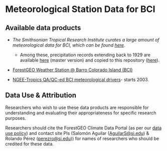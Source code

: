 # Meteorological Station Data for BCI

## Available data products

- *The Smithsonian Tropical Research Institute curates a large amount of meteorological data for BCI, which can be found [here](https://biogeodb.stri.si.edu/physical_monitoring/research/barrocolorado).*

    - Among these, precipitation records extending back to 1929 are available [here](https://smithsonian.figshare.com/articles/Barro_Colorado_Island_Clearing_Precipitation_manual/10042502) (master version) and copied to this repository ([here](https://github.com/forestgeo/Climate/tree/master/Climate_Data/Met_Stations/BCI/El_Claro_precip_starting_1929/20180168_bci_manual_cl_ra)). 

- [ForestGEO Weather Station @ Barro Colorado Island (BCI)](https://github.com/forestgeo/Climate/tree/master/Climate_Data/Met_Stations/BCI/ForestGEO_met_station-BCI)

- [NGEE-Tropics QA/QC-ed BCI meteorological drivers](https://ngt-data.lbl.gov/dois/NGT0062/)- starts 2003.

## Data Use & Attribution
Researchers who wish to use these data products are responsible for understanding and evaluating their appropriateness for specific research purposes.  

Researchers should cite the ForestGEO Climate Data Portal (as per our [data use policy](https://github.com/forestgeo/Climate/blob/master/README.md#data-use-policy)) and contact site PIs (Salomón Aguilar (AguilarS@si.edu) & Rolando Pérez (perezro@si.edu)) for names of researchers who should be credited for these data.


